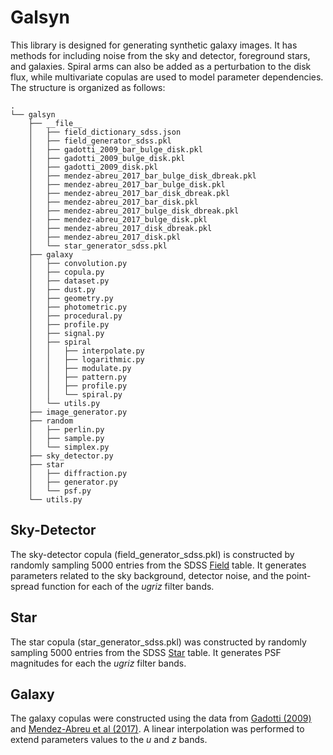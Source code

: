 # Galsyn
This library is designed for generating synthetic galaxy images. It has methods for including noise from the sky and detector, foreground stars, and galaxies. Spiral arms can also be added as a perturbation to the disk flux, while multivariate copulas are used to model parameter dependencies. The structure is organized as follows:

```
.
└── galsyn
    ├── __file__
    │   ├── field_dictionary_sdss.json
    │   ├── field_generator_sdss.pkl
    │   ├── gadotti_2009_bar_bulge_disk.pkl
    │   ├── gadotti_2009_bulge_disk.pkl
    │   ├── gadotti_2009_disk.pkl
    │   ├── mendez-abreu_2017_bar_bulge_disk_dbreak.pkl
    │   ├── mendez-abreu_2017_bar_bulge_disk.pkl
    │   ├── mendez-abreu_2017_bar_disk_dbreak.pkl
    │   ├── mendez-abreu_2017_bar_disk.pkl
    │   ├── mendez-abreu_2017_bulge_disk_dbreak.pkl
    │   ├── mendez-abreu_2017_bulge_disk.pkl
    │   ├── mendez-abreu_2017_disk_dbreak.pkl
    │   ├── mendez-abreu_2017_disk.pkl
    │   └── star_generator_sdss.pkl
    ├── galaxy
    │   ├── convolution.py
    │   ├── copula.py
    │   ├── dataset.py
    │   ├── dust.py
    │   ├── geometry.py
    │   ├── photometric.py
    │   ├── procedural.py
    │   ├── profile.py
    │   ├── signal.py
    │   ├── spiral
    │   │   ├── interpolate.py
    │   │   ├── logarithmic.py
    │   │   ├── modulate.py
    │   │   ├── pattern.py
    │   │   ├── profile.py
    │   │   └── spiral.py
    │   └── utils.py
    ├── image_generator.py
    ├── random
    │   ├── perlin.py
    │   ├── sample.py
    │   └── simplex.py
    ├── sky_detector.py
    ├── star
    │   ├── diffraction.py
    │   ├── generator.py
    │   └── psf.py
    └── utils.py
```

## Sky-Detector
The sky-detector copula (field_generator_sdss.pkl) is constructed by randomly sampling 5000 entries from the SDSS [Field](http://skyserver.sdss.org/dr7/en/help/browser/browser.asp?n=Field&t=U) table. It generates parameters related to the sky background, detector noise, and the point-spread function for each of the *ugriz* filter bands.

## Star
The star copula (star_generator_sdss.pkl) was constructed by randomly sampling 5000 entries from the SDSS [Star](http://skyserver.sdss.org/dr7/en/help/browser/browser.asp?n=Star&t=U) table. It generates PSF magnitudes for each the *ugriz* filter bands.

## Galaxy
The galaxy copulas were constructed using the data from [Gadotti (2009)](https://ui.adsabs.harvard.edu/abs/2009MNRAS.393.1531G/abstract) and [Mendez-Abreu et al (2017)](https://ui.adsabs.harvard.edu/abs/2017A%26A...598A..32M/abstract). A linear interpolation was performed to extend parameters values to the *u* and *z* bands.
